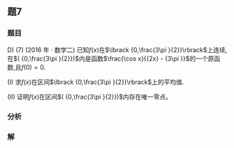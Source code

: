 ## 题7
### 题目
D) (7) (2016 年 · 数学二) 已知$f( x)$在$\lbrack  {0,\frac{3\pi }{2}}\rbrack$上连续,在$( {0,\frac{3\pi }{2}})$内是函数$\frac{\cos x}{{2x} - {3\pi }}$的一个原函数,且$f( 0)  = 0.$

(I) 求$f( x)$在区间$\lbrack  {0,\frac{3\pi }{2}}\rbrack$上的平均值.

(II) 证明$f( x)$在区间$( {0,\frac{3\pi }{2}})$内存在唯一零点。
### 分析

### 解